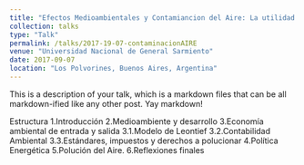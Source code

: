 ```yaml
---
title: "Efectos Medioambientales y Contamiancion del Aire: La utilidad de la Matriz Insumo Producto para su análisis."
collection: talks
type: "Talk"
permalink: /talks/2017-19-07-contaminacionAIRE
venue: "Universidad Nacional de General Sarmiento"
date: 2017-09-07
location: "Los Polvorines, Buenos Aires, Argentina"
---
```


This is a description of your talk, which is a markdown files that can be all markdown-ified like any other post. Yay markdown!


Estructura
1.Introducción
2.Medioambiente y desarrollo
3.Economía ambiental de entrada y salida
    3.1.Modelo de Leontief
    3.2.Contabilidad Ambiental
    3.3.Estándares, impuestos y derechos a polucionar
4.Política Energética
5.Polución del Aire.
6.Reflexiones finales